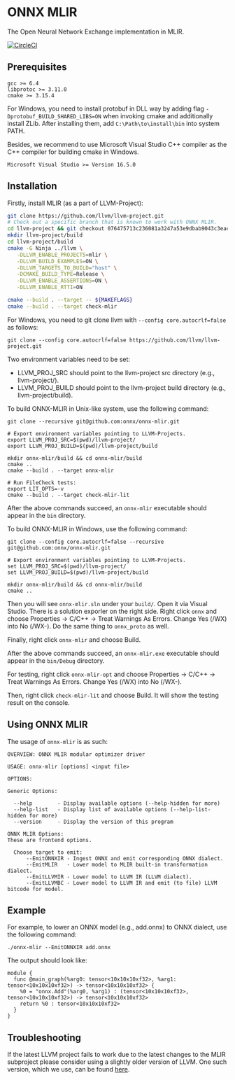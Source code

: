 # ONNX MLIR
The Open Neural Network Exchange implementation in MLIR.

[![CircleCI](https://circleci.com/gh/onnx/onnx-mlir/tree/master.svg?style=svg)](https://circleci.com/gh/onnx/onnx-mlir/tree/master)

## Prerequisites

```
gcc >= 6.4
libprotoc >= 3.11.0
cmake >= 3.15.4
```
For Windows, you need to install protobuf in DLL way by adding flag ```-Dprotobuf_BUILD_SHARED_LIBS=ON``` when invoking cmake and additionally install ZLib. After installing them, add ```C:\Path\to\install\bin``` into system PATH.

Besides, we recommend to use Microsoft Visual Studio C++ compiler as the C++ compiler for building cmake in Windows.
```
Microsoft Visual Studio >= Version 16.5.0
```


## Installation

Firstly, install MLIR (as a part of LLVM-Project):

[same-as-file]: <> (utils/install-mlir.sh)
``` bash
git clone https://github.com/llvm/llvm-project.git
# Check out a specific branch that is known to work with ONNX MLIR.
cd llvm-project && git checkout 076475713c236081a3247a53e9dbab9043c3eac2 && cd ..
mkdir llvm-project/build
cd llvm-project/build
cmake -G Ninja ../llvm \
   -DLLVM_ENABLE_PROJECTS=mlir \
   -DLLVM_BUILD_EXAMPLES=ON \
   -DLLVM_TARGETS_TO_BUILD="host" \
   -DCMAKE_BUILD_TYPE=Release \
   -DLLVM_ENABLE_ASSERTIONS=ON \
   -DLLVM_ENABLE_RTTI=ON

cmake --build . --target -- ${MAKEFLAGS}
cmake --build . --target check-mlir
```
For Windows, you need to git clone llvm with ```--config core.autocrlf=false``` as follows:
```
git clone --config core.autocrlf=false https://github.com/llvm/llvm-project.git
```

Two environment variables need to be set:
- LLVM_PROJ_SRC should point to the llvm-project src directory (e.g., llvm-project/).
- LLVM_PROJ_BUILD should point to the llvm-project build directory (e.g., llvm-project/build).

To build ONNX-MLIR in Unix-like system, use the following command:

[same-as-file]: <> ({"ref": "utils/install-onnx-mlir.sh", "skip-doc": 2})
```
git clone --recursive git@github.com:onnx/onnx-mlir.git

# Export environment variables pointing to LLVM-Projects.
export LLVM_PROJ_SRC=$(pwd)/llvm-project/
export LLVM_PROJ_BUILD=$(pwd)/llvm-project/build

mkdir onnx-mlir/build && cd onnx-mlir/build
cmake ..
cmake --build . --target onnx-mlir

# Run FileCheck tests:
export LIT_OPTS=-v
cmake --build . --target check-mlir-lit
```

After the above commands succeed, an `onnx-mlir` executable should appear in the `bin` directory. 

To build ONNX-MLIR in Windows, use the following command:
```
git clone --config core.autocrlf=false --recursive git@github.com:onnx/onnx-mlir.git

# Export environment variables pointing to LLVM-Projects.
set LLVM_PROJ_SRC=$(pwd)/llvm-project/
set LLVM_PROJ_BUILD=$(pwd)/llvm-project/build

mkdir onnx-mlir/build && cd onnx-mlir/build
cmake ..
```
Then you will see ```onnx-mlir.sln``` under your ```build/```. Open it via Visual Studio.
There is a solution exporler on the right side. 
Right click `onnx` and choose Properties -> C/C++ -> Treat Warnings As Errors.
Change Yes (/WX) into No (/WX-). 
Do the same thing to `onnx_proto` as well.

Finally, right click `onnx-mlir` and choose Build.

After the above commands succeed, an `onnx-mlir.exe` executable should appear in the `bin/Debug` directory. 

For testing, right click `onnx-mlir-opt` and choose Properties -> C/C++ -> Treat Warnings As Errors.
Change Yes (/WX) into No (/WX-). 

Then, right click `check-mlir-lit` and choose Build.
It will show the testing result on the console. 

## Using ONNX MLIR

The usage of `onnx-mlir` is as such:
```
OVERVIEW: ONNX MLIR modular optimizer driver

USAGE: onnx-mlir [options] <input file>

OPTIONS:

Generic Options:

  --help        - Display available options (--help-hidden for more)
  --help-list   - Display list of available options (--help-list-hidden for more)
  --version     - Display the version of this program

ONNX MLIR Options:
These are frontend options.

  Choose target to emit:
      --EmitONNXIR - Ingest ONNX and emit corresponding ONNX dialect.
      --EmitMLIR   - Lower model to MLIR built-in transformation dialect.
      --EmitLLVMIR - Lower model to LLVM IR (LLVM dialect).
      --EmitLLVMBC - Lower model to LLVM IR and emit (to file) LLVM bitcode for model.
```

## Example

For example, to lower an ONNX model (e.g., add.onnx) to ONNX dialect, use the following command:
```
./onnx-mlir --EmitONNXIR add.onnx
```
The output should look like:
```
module {
  func @main_graph(%arg0: tensor<10x10x10xf32>, %arg1: tensor<10x10x10xf32>) -> tensor<10x10x10xf32> {
    %0 = "onnx.Add"(%arg0, %arg1) : (tensor<10x10x10xf32>, tensor<10x10x10xf32>) -> tensor<10x10x10xf32>
    return %0 : tensor<10x10x10xf32>
  }
}
```

## Troubleshooting

If the latest LLVM project fails to work due to the latest changes to the MLIR subproject please consider using a slightly older version of LLVM. One such version, which we use, can be found [here](https://github.com/clang-ykt/llvm-project).

